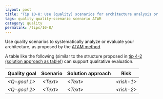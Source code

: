 ```yaml
---
layout: post
title: "Tip 10-8: Use (quality) scenarios for architecture analysis or evaluation!"
tags: quality quality-scenario scenario ATAM
category: quality
permalink: /tips/10-8/
---
```


Use quality scenarios to systematically analyze or evaluate your architecture,
as proposed by the [ATAM method](http://www.sei.cmu.edu/architecture/tools/evaluate/atam.cfm).

A table like the following (similar to the structure proposed in [tip 4-2 (solution approach as table)](/tips/4-2)) can
support qualitative evaluation.


| **Quality goal** | **Scenario** | **Solution approach** | **Risk** |
|----------|----------------------|-----------------------|-------------|
| _&lt;Q-goal 1>_ | _&lt;Text>_ | _&lt;Text>_ |_&lt;risk-1>_ |
| _&lt;Q-goal 2>_ | _&lt;Text>_ | _&lt;Text>_ |_&lt;risk-2>_ |
